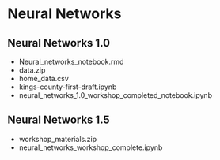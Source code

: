 # Neural Networks

## Neural Networks 1.0

* Neural_networks_notebook.rmd
* data.zip
* home_data.csv
* kings-county-first-draft.ipynb
* neural_networks_1.0_workshop_completed_notebook.ipynb

## Neural Networks 1.5

* workshop_materials.zip
* neural_networks_workshop_complete.ipynb
